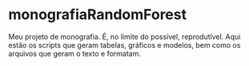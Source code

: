 # monografiaRandomForest

Meu projeto de monografia. É, no limite do possível, reprodutível. Aqui estão os scripts que geram tabelas, gráficos e modelos, bem como os arquivos que geram o texto e formatam.
